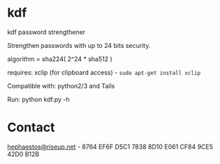 # kdf
kdf password strengthener

Strengthen passwords with up to 24 bits security.

algorithm = sha224( 2^24 * sha512 )

requires:
xclip (for clipboard access) - `sudo apt-get install xclip`

Compatible with: python2/3 and Tails

Run:
python kdf.py -h 

# Contact
hephaestos@riseup.net - 8764 EF6F D5C1 7838 8D10 E061 CF84 9CE5 42D0 B12B

